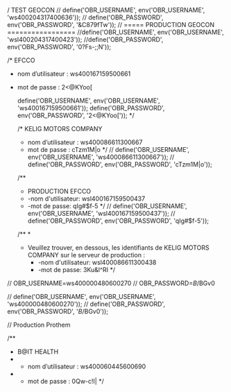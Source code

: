 / TEST GEOCON
// define('OBR_USERNAME', env('OBR_USERNAME', 'ws400204317400636'));
// define('OBR_PASSWORD', env('OBR_PASSWORD', '&C879fTw'));
// ===== PRODUCTION GEOCON =================
//define('OBR_USERNAME', env('OBR_USERNAME', 'wsl400204317400423'));
//define('OBR_PASSWORD', env('OBR_PASSWORD', '0?Fs-;;N'));

/* EFCCO
- nom d’utilisateur : ws400167159500661
- mot de passe : 2<@KYoo[

    define('OBR_USERNAME', env('OBR_USERNAME', 'ws400167159500661'));
    define('OBR_PASSWORD', env('OBR_PASSWORD', '2<@KYoo['));
    */

    /*
    KELIG MOTORS COMPANY
    - nom d’utilisateur : ws400086611300667
    - mot de passe : cTzm1M|o
    */
    // define('OBR_USERNAME', env('OBR_USERNAME', 'ws400086611300667'));
    // define('OBR_PASSWORD', env('OBR_PASSWORD', 'cTzm1M|o'));

    /**
    * PRODUCTION EFCCO
    * -nom d'utilisateur: wsl400167159500437
    * -mot de passe: qIg#$f-5
    */
    // define('OBR_USERNAME', env('OBR_USERNAME', 'wsl400167159500437'));
    // define('OBR_PASSWORD', env('OBR_PASSWORD', 'qIg#$f-5'));

    /**
    *
    * Veuillez trouver, en dessous, les identifiants de KELIG MOTORS COMPANY sur le serveur de production :
        * -nom d'utilisateur: wsl400086611300438
        * -mot de passe: 3Ku&l^RI
        */

// OBR_USERNAME=ws400000480600270
// OBR_PASSWORD=_B_/BGv0

// define('OBR_USERNAME', env('OBR_USERNAME', 'ws400000480600270'));
// define('OBR_PASSWORD', env('OBR_PASSWORD', '_B_/BGv0'));

// Production Prothem

/**
 * B@IT HEALTH
 *  - nom d’utilisateur : ws400060445600690
 *  - mot de passe : 0Qw-c!I|
 */
